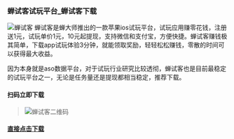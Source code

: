 ### 蝉试客试玩平台_蝉试客下载
![蝉试客](http://shiwan.pro/img/chanshike.jpg)
蝉试客是蝉大师推出的一款苹果ios试玩平台，试玩应用赚零花钱，注册送1元，试玩单价1元，10元起提现，支持微信和支付宝，方便快捷。蝉试客赚钱极其简单，下载app试玩体验3分钟，就能领取奖励，轻轻松松赚钱，零散的时间可以获得最大收益。


因为本身就是aso数据平台，对于试玩行业研究比较透彻，蝉试客也是目前最稳定的试玩平台之一，无论是任务量还是提现都相当稳定，推荐下载。

 #### 扫码立即下载<br/>
> ![蝉试客二维码](http://shiwan.pro/img/chanshike-qr.jpg "蝉试客二维码")<br/>

#### [直接点击下载](http://csk1.jinchanzhuanqian.com/?uid=3397474 "直接点击下载")
